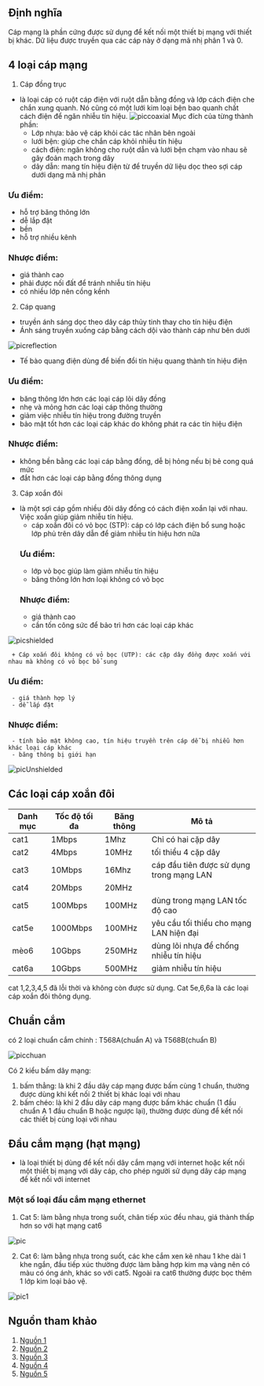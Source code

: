 ## Định nghĩa
Cáp mạng là phần cứng được sử dụng để kết nối một thiết bị mạng với thiết bị khác. Dữ liệu được truyền qua các cáp này ở dạng mã nhị phân 1 và 0.
## 4 loại cáp mạng
1. Cáp đồng trục
+ là loại cáp có ruột cáp điện với ruột dẫn bằng đồng và lớp cách điện che chắn xung quanh. Nó cũng có một lưới kim loại bện bao quanh chất cách điện để ngăn nhiễu tín hiệu.
![piccoaxial](./images/coaxial.png)
Mục đích của từng thành phần:
     + Lớp nhựa: bảo vệ cáp khỏi các tác nhân bên ngoài
     + lưới bện: giúp che chắn cáp khỏi nhiễu tín hiệu
     + cách điện: ngăn không cho ruột dẫn và lưới bện chạm vào nhau sẽ gây đoản mạch trong dây
     + dây dẫn: mang tín hiệu điện từ để truyền dữ liệu dọc theo sợi cáp dưới dạng mã nhị phân

### Ưu điểm:
- hỗ trợ băng thông lớn
- dễ lắp đặt
- bền 
- hỗ trợ nhiều kênh
### Nhược điểm:
- giá thành cao
- phải được nối đất để tránh nhiễu tín hiệu
- có nhiều lớp nên cồng kềnh
2. Cáp quang
+ truyền ánh sáng dọc theo dây cáp thủy tinh thay cho tín hiệu điện
+ Ánh sáng truyền xuống cáp bằng cách dội vào thành cáp như bên dưới

![picreflection](./images/internalreflection.png)

+ Tế bào quang điện dùng để biến đổi tín hiệu quang thành tín hiệu điện

### Ưu điểm:
- băng thông lớn hơn các loại cáp lõi dây đồng
- nhẹ và mỏng hơn các loại cáp thông thường
- giảm việc nhiễu tín hiệu trong đường truyền
- bảo mật tốt hơn các loại cáp khác do không phát ra các tín hiệu điện

### Nhược điểm:
- không bền bằng các loại cáp bằng đồng, dễ bị hỏng nếu bị bẻ cong quá mức
- đắt hơn các loại cáp bằng đồng thông dụng

3. Cáp xoắn đôi
- là một sợi cáp gồm nhiều đôi dây đồng có cách điện xoắn lại với nhau. Việc xoắn giúp giảm nhiễu tín hiệu.
     + cáp xoắn đôi có vỏ bọc (STP): cáp có lớp cách điện bổ sung hoặc lớp phủ trên dây dẫn để giảm nhiễu tín hiệu hơn nữa
     ### Ưu điểm:
     - lớp vỏ bọc giúp làm giảm nhiễu tín hiệu 
     - băng thông lớn hơn loại không có vỏ bọc
     ### Nhược điểm:
     - giá thành cao
     - cần tốn công sức để bảo trì hơn các loại cáp khác

![picshielded](./images/shielded.png)

     + Cáp xoắn đôi không có vỏ bọc (UTP): các cặp dây đồng được xoắn với nhau mà không có vỏ bọc bổ sung
     
### Ưu điểm:
     - giá thành hợp lý
     - dễ lắp đặt
### Nhược điểm:
     - tính bảo mật không cao, tín hiệu truyền trên cáp dễ bị nhiễu hơn khác loại cáp khác
     - băng thông bị giới hạn
    

![picUnshielded](./images/unshielded.png)

## Các loại cáp xoắn đôi

|Danh mục|Tốc độ tối đa|Băng thông|Mô tả|
|----|----|----|----|
|cat1|1Mbps|1Mhz|Chỉ có hai cặp dây|
|cat2|4Mbps|10MHz|tối thiểu 4 cặp dây|
|cat3|10Mbps|16Mhz| cáp đầu tiên được sử dụng trong mạng LAN|
|cat4|20Mbps|20MHz| |
|cat5|100Mbps|100MHz| dùng trong mạng LAN tốc độ cao|
|cat5e|1000Mbps|100MHz| yêu cầu tối thiểu cho mạng LAN hiện đại|
|mèo6| 10Gbps|250MHz| dùng lõi nhựa để chống nhiễu tín hiệu |
|cat6a|10Gbps|500MHz|giảm nhiễu tín hiệu|

cat 1,2,3,4,5 đã lỗi thời và không còn được sử dụng. Cat 5e,6,6a là các loại cáp xoắn đôi thông dụng.
## Chuẩn cắm
có 2 loại chuẩn cắm chính : T568A(chuẩn A) và T568B(chuẩn B)

![picchuan](./images/chuancam.png)

Có 2 kiểu bấm dây mạng:
1. bấm thẳng: là khi 2 đầu dây cáp mạng được bấm cùng 1 chuẩn, thường được dùng khi kết nối 2 thiết bị khác loại với nhau
2. bấm chéo: là khi 2 đầu dây cáp mạng được bấm khác chuẩn (1 đầu chuẩn A 1 đầu chuẩn B hoặc ngược lại), thường được dùng để kết nối các thiết bị cùng loại với nhau

## Đầu cắm mạng (hạt mạng)
- là loại thiết bị dùng để kết nối dây cắm mạng với internet hoặc kết nối một thiết bị mạng với dây cáp, cho phép người sử dụng dây cáp mạng để kết nối với internet
### Một số loại đầu cắm mạng ethernet
1. Cat 5: làm bằng nhựa trong suốt, chân tiếp xúc đều nhau, giá thành thấp hơn so với hạt mạng cat6

![pic](./images/catfive.png)

2. Cat 6: làm bằng nhựa trong suốt, các khe cắm xen kẽ nhau 1 khe dài 1 khe ngắn, đầu tiếp xúc thường được làm bằng hợp kim mạ vàng nên có màu có óng ánh, khác so với cat5. Ngoài ra cat6 thường được bọc thêm 1 lớp kim loại bảo vệ. 

![pic1](./images/catsix.png)




## Nguồn tham khảo
1. [Nguồn 1](https://www.geeksforgeeks.org/twisted-pair-cable/)
2. [Nguồn 2](https://www.computernetworkingnotes.com/networking-tutorials/network-cable-types-and-specifications.html)
3. [Nguồn 3](https://quantrimang.com/cong-nghe/huong-dan-cach-bam-day-mang-116835)
4. [Nguồn 4](https://daymang.com/3218/cach-bam-day-mang-nhanh-va-chuan.html)
5. [Nguồn 5](https://catthanh.com/hat-mang-cat5hat-mang-cat6-khac-nhau-nhung-gi/)


